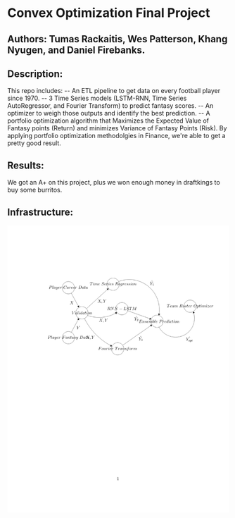 # Convex Optimization Final Project
## Authors: Tumas Rackaitis, Wes Patterson, Khang Nyugen, and Daniel Firebanks.
## Description: 
This repo includes:
-- An ETL pipeline to get data on every football player since 1970.
-- 3 Time Series models (LSTM-RNN, Time Series AutoRegressor, and Fourier Transform) to predict fantasy scores.
-- An optimizer to weigh those outputs and identify the best prediction. 
-- A portfolio optimization algorithm that Maximizes the Expected Value of Fantasy points (Return) and minimizes Variance of Fantasy Points (Risk). By applying portfolio optimization methodolgies in Finance, we're able to get a pretty good result.

## Results:
We got an A+ on this project, plus we won enough money in draftkings to buy some burritos.

## Infrastructure:
![](infra.png)
